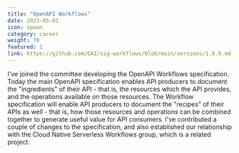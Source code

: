 ```yaml
---
title: "OpenAPI Workflows"
date: 2023-05-01
icon: spoon
category: career
weight: 70
featured: 1
link: https://github.com/OAI/sig-workflows/blob/main/versions/1.0.0.md
---
```


I've joined the committee developing the OpenAPI Workflows specification. Today the main OpenAPI specification enables API producers to document the "ingredients" of their API - that is, the resources which the API provides, and the operations available on those resources. The Workflow specification will enable API producers to document the "recipes" of their APIs as well - that is, how those resources and operations can be combined together to generate useful value for API consumers. I've contributed a couple of changes to the specification, and also established our relationship with the Cloud Native Serverless Workflows group, which is a related project.